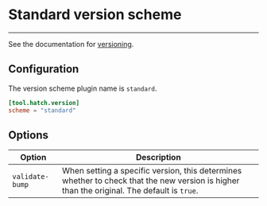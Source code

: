 # Standard version scheme

-----

See the documentation for [versioning](../../version.md#updating).

## Configuration

The version scheme plugin name is `standard`.

```toml config-example
[tool.hatch.version]
scheme = "standard"
```

## Options

| Option | Description |
| --- | --- |
| `validate-bump` | When setting a specific version, this determines whether to check that the new version is higher than the original. The default is `true`. |
